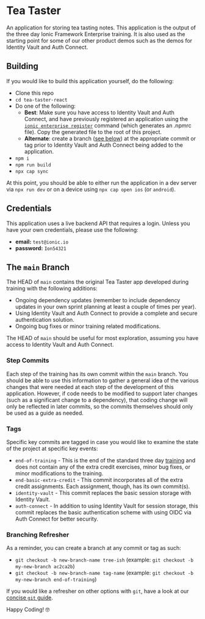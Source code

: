 # Tea Taster

An application for storing tea tasting notes. This application is the output of the three day Ionic Framework Enterprise training. It is also used as the starting point for some of our other product demos such as the demos for Identity Vault and Auth Connect.

## Building

If you would like to build this application yourself, do the following:

- Clone this repo
- `cd tea-taster-react`
- Do one of the following:
  - **Best**: Make sure you have access to Identity Vault and Auth Connect, and have previously registered an application using the [`ionic enterprise register`](https://ionicframework.com/docs/cli/commands/enterprise-register) command (which generates an .npmrc file). Copy the generated file to the root of this project.
  - **Alternate**: create a branch ([see below](#branching-refresher)) at the appropriate commit or tag prior to Identity Vault and Auth Connect being added to the application.
- `npm i`
- `npm run build`
- `npx cap sync`

At this point, you should be able to either run the application in a dev server via `npx run dev` or on a device using `npx cap open ios` (or `android`).

## Credentials

This application uses a live backend API that requires a login. Unless you have your own credentials, please use the following:

- **email:** `test@ionic.io`
- **password:** `Ion54321`

## The `main` Branch

The HEAD of `main` contains the original Tea Taster app developed during training with the following additions:

- Ongoing dependency updates (remember to include dependency updates in your own sprint planning at least a couple of times per year).
- Using Identity Vault and Auth Connect to provide a complete and secure authentication solution.
- Ongoing bug fixes or minor training related modifications.

The HEAD of `main` should be useful for most exploration, assuming you have access to Identity Vault and Auth Connect.

### Step Commits

Each step of the training has its own commit within the `main` branch. You should be able to use this information to gather a general idea of the various changes that were needed at each step of the development of this application. However, if code needs to be modified to support later changes (such as a significant change to a dependency), that coding change will only be reflected in later commits, so the commits themselves should only be used as a guide as needed.

### Tags

Specific key commits are tagged in case you would like to examine the state of the project at specific key events:

- `end-of-training` - This is the end of the standard three day [training](https://ionic-training-decks.firebaseapp.com/course/framework/tabs/react/page/0) and does not contain any of the extra credit exercises, minor bug fixes, or minor modifications to the training.
- `end-basic-extra-credit` - This commit incorporates all of the extra credit assignments. Each assignment, though, has its own commit(s).
- `identity-vault` - This commit replaces the basic session storage with Identity Vault.
- `auth-connect` - In addition to using Identity Vault for session storage, this commit replaces the basic authentication scheme with using OIDC via Auth Connect for better security.

### Branching Refresher

As a reminder, you can create a branch at any commit or tag as such:

- `git checkout -b new-branch-name tree-ish` (example: `git checkout -b my-new-branch ac2ca2b`)
- `git checkout -b new-branch-name tag-name` (example: `git checkout -b my-new-branch end-of-training`)

If you would like a refresher on other options with `git`, have a look at our [concise `git` guide](https://ionic-training-decks.firebaseapp.com/course/git-workflow).

Happy Coding! 🤓
